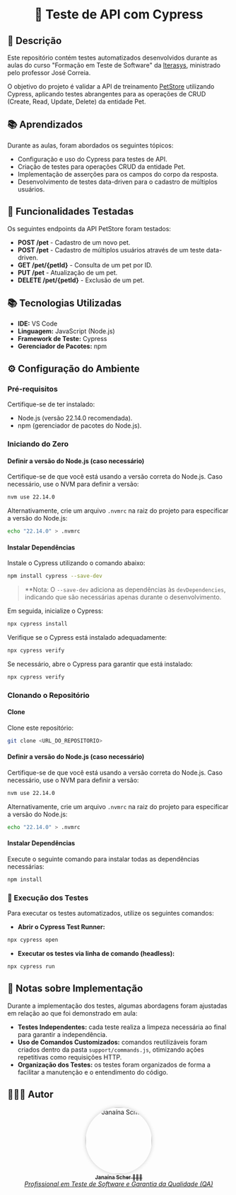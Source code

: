 
<div  align="center">
	<h1>
		 🐾 Teste de API com Cypress
	</h1>
</div>

## 🧐 Descrição

Este repositório contém testes automatizados desenvolvidos durante as aulas do curso "Formação em Teste de Software" da [Iterasys](https://iterasys.com.br/pt), ministrado pelo professor José Correia. 

O objetivo do projeto é validar a API de treinamento [PetStore](https://petstore.swagger.io/) utilizando Cypress, aplicando testes abrangentes para as operações de CRUD (Create, Read, Update, Delete) da entidade Pet.

## 📚 Aprendizados

Durante as aulas, foram abordados os seguintes tópicos:

- Configuração e uso do Cypress para testes de API.
- Criação de testes para operações CRUD da entidade Pet.
- Implementação de asserções para os campos do corpo da resposta.
- Desenvolvimento de testes data-driven para o cadastro de múltiplos usuários.

## 🚀 Funcionalidades Testadas

Os seguintes endpoints da API PetStore foram testados:

- **POST /pet** - Cadastro de um novo pet.
- **POST /pet** - Cadastro de múltiplos usuários através de um teste data-driven.
- **GET /pet/{petId}** - Consulta de um pet por ID.
- **PUT /pet** - Atualização de um pet.
- **DELETE /pet/{petId}** - Exclusão de um pet.

## 📚 Tecnologias Utilizadas

- **IDE:** VS Code
- **Linguagem:** JavaScript (Node.js)
- **Framework de Teste:** Cypress
- **Gerenciador de Pacotes:** npm

## ⚙️ Configuração do Ambiente

### Pré-requisitos

Certifique-se de ter instalado:
- Node.js (versão 22.14.0 recomendada).
- npm (gerenciador de pacotes do Node.js).

### Iniciando do Zero

#### Definir a versão do Node.js (caso necessário)

Certifique-se de que você está usando a versão correta do Node.js. Caso necessário, use o NVM para definir a versão:

```sh
nvm use 22.14.0
```

Alternativamente, crie um arquivo `.nvmrc` na raiz do projeto para especificar a versão do Node.js:

```sh
echo "22.14.0" > .nvmrc
```

#### Instalar Dependências

Instale o Cypress utilizando o comando abaixo:

```sh
npm install cypress --save-dev
```

> **Nota: O `--save-dev` adiciona as dependências às `devDependencies`, indicando que são necessárias apenas durante o desenvolvimento.

Em seguida, inicialize o Cypress:
```sh
npx cypress install
```
Verifique se o Cypress está instalado adequadamente:
```sh
npx cypress verify
```

Se necessário, abre o Cypress para garantir que está instalado:
```sh
npx cypress verify
```

### Clonando o Repositório

#### Clone
Clone este repositório:
```sh
git clone <URL_DO_REPOSITORIO>
```

#### Definir a versão do Node.js (caso necessário)

Certifique-se de que você está usando a versão correta do Node.js. Caso necessário, use o NVM para definir a versão:

```sh
nvm use 22.14.0
```

Alternativamente, crie um arquivo `.nvmrc` na raiz do projeto para especificar a versão do Node.js:

```sh
echo "22.14.0" > .nvmrc
```

#### Instalar Dependências

Execute o seguinte comando para instalar todas as dependências necessárias:

```sh
npm install
```

### 🧪 Execução dos Testes

Para executar os testes automatizados, utilize os seguintes comandos:

- **Abrir o Cypress Test Runner:**

```sh
npx cypress open
```

- **Executar os testes via linha de comando (headless):**

```sh
npx cypress run
```

## 📜 Notas sobre Implementação

Durante a implementação dos testes, algumas abordagens foram ajustadas em relação ao que foi demonstrado em aula:

- **Testes Independentes:** cada teste realiza a limpeza necessária ao final para garantir a independência.
- **Uso de Comandos Customizados:** comandos reutilizáveis foram criados dentro da pasta `support/commands.js`, otimizando ações repetitivas como requisições HTTP.
- **Organização dos Testes:** os testes foram organizados de forma a facilitar a manutenção e o entendimento do código.

## 🦸🏻‍♀️ Autor

<div align="center">
  <a href="https://github.com/janascher">
    <img src="https://avatars.githubusercontent.com/u/79182711?v=4" width="150px;" alt="Janaína Scher" style="border-radius: 50%; box-shadow: 0 0 10px rgba(0,0,0,0.2);">
    <br />
    <sub>
      <b>Janaína Scher</b> 👩🏻‍💻
    </sub>
    <br />
    <i>Profissional em Teste de Software e Garantia da Qualidade (QA)</i>
  </a>
</div>
